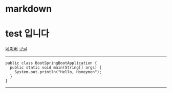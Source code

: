 # markdown
# test 입니다
[네이버](https://www.naver.com)
[구글](https://www.google.com)

* * *

```
public class BootSpringBootApplication {
  public static void main(String[] args) {
    System.out.println("Hello, Honeymon");
  }
}
```

* * *


